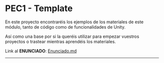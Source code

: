 # PEC1 - Template

En este proyecto encontraréis los ejemplos de los materiales de este módulo, tanto de código como de funcionalidades de Unity. 

Así como una base por si la queréis utilizar para empezar vuestros proyectos o trastear mientras aprendéis los materiales.

Link al **ENUNCIADO**: [Enunciado.md](/ENUNCIADO.md)
****